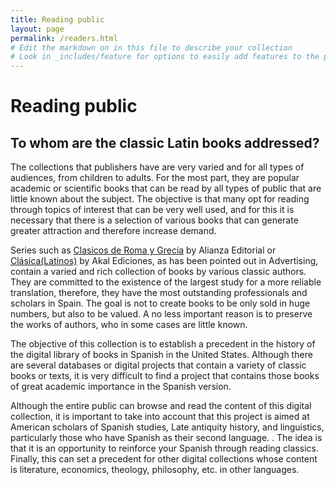 ```yaml
---
title: Reading public
layout: page
permalink: /readers.html
# Edit the markdown on in this file to describe your collection
# Look in _includes/feature for options to easily add features to the page
---
```

# Reading public

## To whom are the classic Latin books addressed?

The collections that publishers have are very varied and for all types of audiences, from children to adults. For the most part, they are popular academic or scientific books that can be read by all types of public that are little known about the subject. The objective is that many opt for reading through topics of interest that can be very well used, and for this it is necessary that there is a selection of various books that can generate greater attraction and therefore increase demand.

Series such as [Clasicos de Roma y Grecia](https://www.alianzaeditorial.es/subcoleccion/biblioteca-de-clasicos-de-grecia-y-roma/) by Alianza Editorial or [Clásica(Latinos)](https://www.akal.com/coleccion/clasica/) by Akal Ediciones, as has been pointed out in Advertising, contain a varied and rich collection of books by various classic authors. They are committed to the existence of the largest study for a more reliable translation, therefore, they have the most outstanding professionals and scholars in Spain. The goal is not to create books to be only sold in huge numbers, but also to be valued. A no less important reason is to preserve the works of authors, who in some cases are little known.

The objective of this collection is to establish a precedent in the history of the digital library of books in Spanish in the United States. Although there are several databases or digital projects that contain a variety of classic books or texts, it is very difficult to find a project that contains those books of great academic importance in the Spanish version.

Although the entire public can browse and read the content of this digital collection, it is important to take into account that this project is aimed at American scholars of Spanish studies, Late antiquity history, and linguistics, particularly those who have Spanish as their second language. . The idea is that it is an opportunity to reinforce your Spanish through reading classics. Finally, this can set a precedent for other digital collections whose content is literature, economics, theology, philosophy, etc. in other languages.
